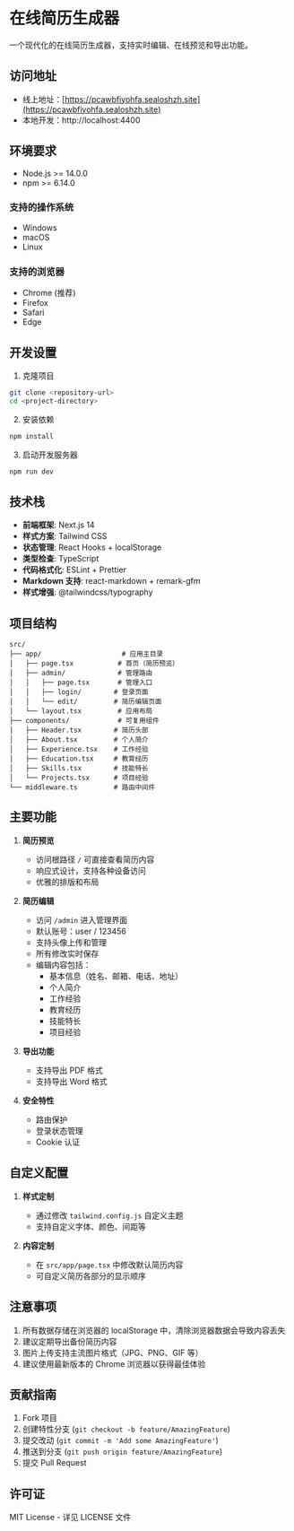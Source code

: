 # 在线简历生成器

一个现代化的在线简历生成器，支持实时编辑、在线预览和导出功能。

## 访问地址

- 线上地址：[https://pcawbfiyohfa.sealoshzh.site](https://pcawbfiyohfa.sealoshzh.site)
- 本地开发：http://localhost:4400

## 环境要求

- Node.js >= 14.0.0
- npm >= 6.14.0

### 支持的操作系统

- Windows
- macOS
- Linux

### 支持的浏览器

- Chrome (推荐)
- Firefox
- Safari
- Edge

## 开发设置

1. 克隆项目

```bash
git clone <repository-url>
cd <project-directory>
```

2. 安装依赖

```bash
npm install
```

3. 启动开发服务器

```bash
npm run dev
```

## 技术栈

- **前端框架**: Next.js 14
- **样式方案**: Tailwind CSS
- **状态管理**: React Hooks + localStorage
- **类型检查**: TypeScript
- **代码格式化**: ESLint + Prettier
- **Markdown 支持**: react-markdown + remark-gfm
- **样式增强**: @tailwindcss/typography

## 项目结构

```
src/
├── app/                    # 应用主目录
│   ├── page.tsx           # 首页（简历预览）
│   ├── admin/             # 管理路由
│   │   ├── page.tsx       # 管理入口
│   │   ├── login/        # 登录页面
│   │   └── edit/         # 简历编辑页面
│   └── layout.tsx         # 应用布局
├── components/            # 可复用组件
│   ├── Header.tsx        # 简历头部
│   ├── About.tsx         # 个人简介
│   ├── Experience.tsx    # 工作经验
│   ├── Education.tsx     # 教育经历
│   ├── Skills.tsx        # 技能特长
│   └── Projects.tsx      # 项目经验
└── middleware.ts         # 路由中间件
```

## 主要功能

1. **简历预览**

   - 访问根路径 `/` 可直接查看简历内容
   - 响应式设计，支持各种设备访问
   - 优雅的排版和布局

2. **简历编辑**

   - 访问 `/admin` 进入管理界面
   - 默认账号：user / 123456
   - 支持头像上传和管理
   - 所有修改实时保存
   - 编辑内容包括：
     - 基本信息（姓名、邮箱、电话、地址）
     - 个人简介
     - 工作经验
     - 教育经历
     - 技能特长
     - 项目经验

3. **导出功能**

   - 支持导出 PDF 格式
   - 支持导出 Word 格式

4. **安全特性**
   - 路由保护
   - 登录状态管理
   - Cookie 认证

## 自定义配置

1. **样式定制**

   - 通过修改 `tailwind.config.js` 自定义主题
   - 支持自定义字体、颜色、间距等

2. **内容定制**
   - 在 `src/app/page.tsx` 中修改默认简历内容
   - 可自定义简历各部分的显示顺序

## 注意事项

1. 所有数据存储在浏览器的 localStorage 中，清除浏览器数据会导致内容丢失
2. 建议定期导出备份简历内容
3. 图片上传支持主流图片格式（JPG、PNG、GIF 等）
4. 建议使用最新版本的 Chrome 浏览器以获得最佳体验

## 贡献指南

1. Fork 项目
2. 创建特性分支 (`git checkout -b feature/AmazingFeature`)
3. 提交改动 (`git commit -m 'Add some AmazingFeature'`)
4. 推送到分支 (`git push origin feature/AmazingFeature`)
5. 提交 Pull Request

## 许可证

MIT License - 详见 LICENSE 文件
